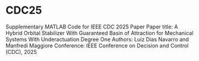 # CDC25
Supplementary  MATLAB Code for IEEE CDC 2025 Paper  Paper title: A Hybrid Orbital Stabilizer With Guaranteed Basin of Attraction for Mechanical Systems With Underactuation Degree One  Authors: Luiz Dias Navarro and Manfredi Maggiore  Conference: IEEE Conference on Decision and Control (CDC), 2025
